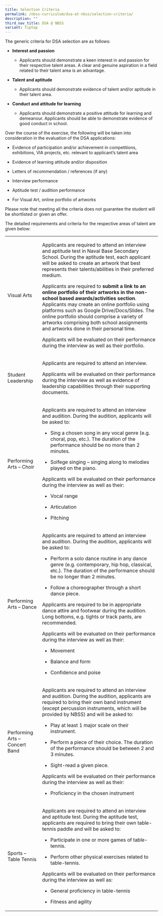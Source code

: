 ```yaml
---
title: Selection Criteria
permalink: /nbss-curriculum/dsa-at-nbss/selection-criteria/
description: ""
third_nav_title: DSA @ NBSS
variant: tiptap
---
```

<p>The generic criteria for DSA selection are as follows:</p>
<ul data-tight="true" class="tight">
<li>
<p><strong>Interest and passion</strong>
</p>
<ul data-tight="true" class="tight">
<li>
<p>Applicants should demonstrate a keen interest in and passion for their
respective talent areas. A clear and genuine aspiration in a field related
to their talent area is an advantage.</p>
</li>
</ul>
</li>
<li>
<p><strong>Talent and aptitude</strong>
</p>
<ul data-tight="true" class="tight">
<li>
<p>Applicants should demonstrate evidence of talent and/or aptitude in their
talent area.</p>
</li>
</ul>
</li>
<li>
<p><strong>Conduct and attitude for learning</strong>
</p>
<ul data-tight="true" class="tight">
<li>
<p>Applicants should demonstrate a positive attitude for learning and demeanour.
Applicants should be able to demonstrate evidence of good conduct in school.</p>
</li>
</ul>
</li>
</ul>
<p>Over the course of the exercise, the following will be taken into consideration
in the evaluation of the DSA applications:</p>
<ul data-tight="true" class="tight">
<li>
<p>Evidence of participation and/or achievement in competitions, exhibitions,
VIA projects, etc. relevant to applicant’s talent area</p>
</li>
<li>
<p>Evidence of learning attitude and/or disposition</p>
</li>
<li>
<p>Letters of recommendation / references (if any)</p>
</li>
<li>
<p>Interview performance</p>
</li>
<li>
<p>Aptitude test / audition performance</p>
</li>
<li>
<p>For Visual Art, online portfolio of artworks</p>
</li>
</ul>
<p>Please note that meeting all the criteria does not guarantee the student
will be shortlisted or given an offer.</p>
<p>The detailed requirements and criteria for the respective areas of talent
are given below:</p>
<table style="minWidth: 50px">
<colgroup>
<col>
<col>
</colgroup>
<tbody>
<tr>
<td rowspan="1" colspan="1">
<p>Visual Arts</p>
</td>
<td rowspan="1" colspan="1">
<p>Applicants are required to attend an interview and aptitude test in Naval
Base Secondary School. During the aptitude test, each applicant will be
asked to create an artwork that best represents their talents/abilities
in their preferred medium.</p>
<p>Applicants are required to&nbsp;<strong>submit a link to an online portfolio of their artworks in the non-school based awards/activities section</strong>.
Applicants may create an online portfolio using platforms such as Google
Drive/Docs/Slides. The online portfolio should comprise a variety of artworks
comprising both school assignments and artworks done in their personal
time.</p>
<p>Applicants will be evaluated on their performance during the interview
as well as their portfolio.</p>
</td>
</tr>
<tr>
<td rowspan="1" colspan="1">
<p>Student Leadership</p>
</td>
<td rowspan="1" colspan="1">
<p>Applicants are required to attend an interview.</p>
<p>Applicants will be evaluated on their performance during the interview
as well as evidence of leadership capabilities through their supporting
documents.</p>
</td>
</tr>
<tr>
<td rowspan="1" colspan="1">
<p>Performing Arts – Choir</p>
</td>
<td rowspan="1" colspan="1">
<p>Applicants are required to attend an interview and audition. During the
audition, applicants will be asked to:</p>
<ul data-tight="true" class="tight">
<li>
<p>Sing a chosen song in any vocal genre (e.g. choral, pop, etc.). The duration
of the performance should be no more than 2 minutes.</p>
</li>
<li>
<p>Solfege singing – singing along to melodies played on the piano.</p>
</li>
</ul>
<p>Applicants will be evaluated on their performance during the interview
as well as their:</p>
<ul data-tight="true" class="tight">
<li>
<p>Vocal range</p>
</li>
<li>
<p>Articulation</p>
</li>
<li>
<p>Pitching</p>
</li>
</ul>
</td>
</tr>
<tr>
<td rowspan="1" colspan="1">
<p>Performing Arts – Dance</p>
</td>
<td rowspan="1" colspan="1">
<p>Applicants are required to attend an interview and audition. During the
audition, applicants will be asked to:</p>
<ul data-tight="true" class="tight">
<li>
<p>Perform a solo dance routine in any dance genre (e.g. contemporary, hip
hop, classical, etc.). The duration of the performance should be no longer
than 2 minutes.</p>
</li>
<li>
<p>Follow a choreographer through a short dance piece.</p>
</li>
</ul>
<p>Applicants are required to be in appropriate dance attire and footwear
during the audition. Long bottoms, e.g. tights or track pants, are recommended.</p>
<p>Applicants will be evaluated on their performance during the interview
as well as their:</p>
<ul data-tight="true" class="tight">
<li>
<p>Movement</p>
</li>
<li>
<p>Balance and form</p>
</li>
<li>
<p>Confidence and poise</p>
</li>
</ul>
</td>
</tr>
<tr>
<td rowspan="1" colspan="1">
<p>Performing Arts – Concert Band</p>
</td>
<td rowspan="1" colspan="1">
<p>Applicants are required to attend an interview and audition. During the
audition, applicants are required to bring their own band instrument (except
percussion instruments, which will be provided by NBSS) and will be asked
to:</p>
<ul data-tight="true" class="tight">
<li>
<p>Play at least 1 major scale on their instrument.</p>
</li>
<li>
<p>Perform a piece of their choice. The duration of the performance should
be between 2 and 3 minutes.</p>
</li>
<li>
<p>Sight-read a given piece.</p>
</li>
</ul>
<p>Applicants will be evaluated on their performance during the interview
as well as their:</p>
<ul data-tight="true" class="tight">
<li>
<p>Proficiency in the chosen instrument</p>
</li>
</ul>
</td>
</tr>
<tr>
<td rowspan="1" colspan="1">
<p>Sports – Table Tennis</p>
</td>
<td rowspan="1" colspan="1">
<p>Applicants are required to attend an interview and aptitude test. During
the aptitude test, applicants are required to bring their own table-tennis
paddle and will be asked to:</p>
<ul data-tight="true" class="tight">
<li>
<p>Participate in one or more games of table-tennis.</p>
</li>
<li>
<p>Perform other physical exercises related to table-tennis.</p>
</li>
</ul>
<p>Applicants will be evaluated on their performance during the interview
as well as:</p>
<ul data-tight="true" class="tight">
<li>
<p>General proficiency in table-tennis</p>
</li>
<li>
<p>Fitness and agility</p>
</li>
</ul>
</td>
</tr>
</tbody>
</table>
<p></p>